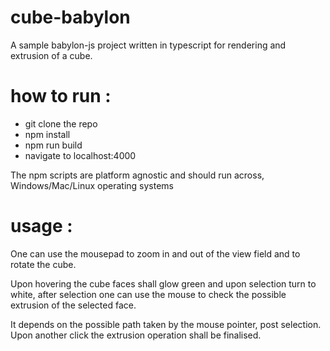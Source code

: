 # cube-babylon
A sample babylon-js project written in typescript for rendering and extrusion of a cube.

# how to run :

- git clone the repo
- npm install
- npm run build
- navigate to localhost:4000

The npm scripts are platform agnostic and should run across, Windows/Mac/Linux operating systems

# usage :

One can use the mousepad to zoom in and out of the view field and to rotate the cube.

Upon hovering the  cube faces shall glow green and upon selection turn to white, after selection one can use the mouse to check the possible extrusion of the selected face.

It depends on the possible path taken by the mouse pointer, post selection. Upon another click the extrusion operation shall be finalised.


